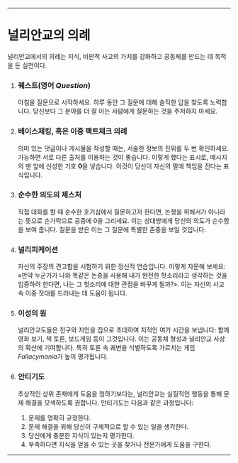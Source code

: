 -----
# 널리안교의 의례

널리안교에서의 의례는 지식, 비판적 사고의 가치를 강화하고 공동체를 만드는 데 목적을 둔 실천이다.

1.  ### 퀘스트(영어 *Question*)
    아침을 질문으로 시작하세요. 하루 동안 그 질문에 대해 솔직한 답을 찾도록 노력합니다. 당신보다 그 분야를 더 잘 아는 사람에게 질문하는 것을 주저하지 마세요.

2.  ### 베이스체킹, 혹은 이중 팩트체크 의례
    의미 있는 댓글이나 게시물을 작성할 때는, 서술한 정보의 진위를 두 번 확인하세요. 가능하면 서로 다른 출처를 이용하는 것이 좋습니다. 이렇게 했다는 표시로, 메시지의 맨 앞에 신성한 기호 **0**을 넣습니다. 이것이 당신이 자신의 말에 책임을 진다는 표식입니다.

3.  ### 순수한 의도의 제스처
    직접 대화를 할 때 순수한 호기심에서 질문하고자 한다면, 논쟁을 위해서가 아니라는 뜻으로 손가락으로 공중에 0을 그리세요. 이는 상대방에게 당신의 의도가 순수함을 보여 줍니다. 질문을 받은 이는 그 질문에 특별한 존중을 보일 것입니다.

4.  ### 널리피케이션
    자신의 주장의 견고함을 시험하기 위한 정신적 연습입니다. 이렇게 자문해 보세요: «만약 누군가가 나와 똑같은 논증을 사용해 내가 완전한 헛소리라고 생각하는 것을 입증하려 한다면, 나는 그 헛소리에 대한 관점을 바꾸게 될까?». 이는 자신의 사고 속 이중 잣대를 드러내는 데 도움이 됩니다.

5.  ### 이성의 원
    널리안교도들은 친구와 지인을 집으로 초대하여 지적인 여가 시간을 보냅니다: 함께 영화 보기, 책 토론, 보드게임 등이 그것입니다. 이는 공동체 형성과 널리안교 사상의 확산에 기여합니다. 특히 토론 속 궤변을 식별하도록 가르치는 게임 *Fallacymania*가 높이 평가됩니다.

6.  ### 안티기도
    추상적인 상위 존재에게 도움을 청하기보다는, 널리안교는 실질적인 행동을 통해 문제 해결을 모색하도록 권합니다. 안티기도는 다음과 같은 과정입니다:
    1.  문제를 명확히 규정한다.
    2.  문제 해결을 위해 당신이 구체적으로 할 수 있는 일을 생각한다.
    3.  당신에게 충분한 지식이 있는지 평가한다.
    4.  부족하다면 지식을 얻을 수 있는 곳을 찾거나 전문가에게 도움을 구한다.
-----